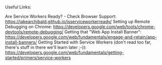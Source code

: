 Useful Links:

Are Service Workers Ready? - Check Browser Support: https://jakearchibald.github.io/isserviceworkerready/
Setting up Remote Debugging on Chrome: https://developers.google.com/web/tools/chrome-devtools/remote-debugging/
Getting that "Web App Install Banner": https://developers.google.com/web/fundamentals/engage-and-retain/app-install-banners/
Getting Started with Service Workers (don't read too far, there's stuff in there we'll learn later ;-)): https://developers.google.com/web/fundamentals/getting-started/primers/service-workers